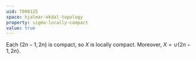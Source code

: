 ```yaml
---
uid: T000125
space: hjalmar-ekdal-topology
property: sigma-locally-compact
value: true
---
```

Each $\{2n-1,2n\}$ is compact, so $X$ is locally compact. Moreover, $X = \cup \{2n-1,2n\}$.

